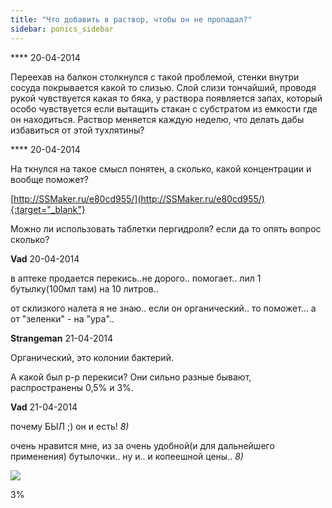 ```yaml
---
title: "Что добавить в раствор, чтобы он не пропадал?"
sidebar: ponics_sidebar
---
```


**** 20-04-2014

Переехав на балкон столкнулся с такой проблемой, стенки внутри сосуда покрывается какой то слизью. Слой слизи тончайший, проводя рукой чувствуется какая то бяка, у раствора появляется запах, который особо чувствуется если вытащить стакан с субстратом из емкости где он находиться. Раствор меняется каждую неделю, что делать дабы избавиться от этой тухлятины? 


**** 20-04-2014

На ткнулся на такое смысл понятен, а сколько, какой концентрации и вообще поможет?

[http://SSMaker.ru/e80cd955/](http://SSMaker.ru/e80cd955/){:target="_blank"}

Можно ли использовать таблетки пергидроля? если да то опять вопрос сколько?


**Vad** 20-04-2014

в аптеке продается перекись..не дорого.. помогает.. лил 1 бутылку(100мл там) на 10 литров..

от склизкого налета я не знаю.. если он органический.. то поможет... а от "зеленки" - на "ура".. 


**Strangeman** 21-04-2014

Органический, это колонии бактерий.

А какой был р-р перекиси? Они сильно разные бывают, распространены 0,5% и 3%.


**Vad** 21-04-2014

почему БЫЛ ;) он и есть! *8)*

очень нравится мне, из за очень удобной(и для дальнейшего применения) бутылочки.. ну и.. и копеешной цены.. *8)*

![](http://piluli.ru/images/smacs_images/products/000/196/042/original_f4ab3962878a2dc67cf78da49e1e9eb2.gif)

3%


